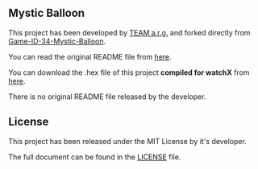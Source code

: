 ## **Mystic Balloon**

This project has been developed by [TEAM a.r.g.][1] and forked directly from [Game-ID-34-Mystic-Balloon][2].

You can read the original README file from [here][3].

You can download the .hex file of this project **compiled for watchX** from [here][4].

There is no original README file released by the developer.

## **License**

This project has been released under the MIT License by it's developer.

The full document can be found in the [LICENSE][5] file.

[1]: Developer
[2]: https://github.com/argeX-official/Game-ID-34-Mystic-Balloon
[3]: Orijinal-Readme
[4]: watchX-Hex
[5]: Lisans
